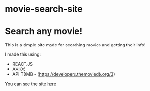 # movie-search-site

<h1>Search any movie!</h1>

This is a simple site made for searching movies and getting their info!

I made this using:
  - REACT.JS
  - AXIOS
  - API TDMB - (https://developers.themoviedb.org/3)

You can see the site [here](https://react-movie-site-search.netlify.app/)
